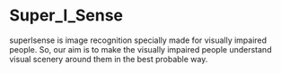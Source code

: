 # Super_I_Sense
superIsense is image recognition specially made for visually impaired people.
So, our aim is to make the visually impaired people understand visual scenery around them in the best probable way.
  
